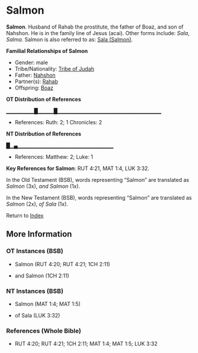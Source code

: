 # Salmon
**Salmon**. 
Husband of Rahab the prostitute, the father of Boaz, and son of Nahshon. He is in the family line of Jesus (acai). 
Other forms include: 
*Sala*, *Salma*. 
Salmon is also referred to as: 
[Sala (Salmon)](Sala.md). 




**Familial Relationships of Salmon**


* Gender: male
* Tribe/Nationality: [Tribe of Judah](../../../groups/md/acai/Judah.md)
* Father: [Nahshon](Nahshon.md)
* Partner(s): [Rahab](Rahab.md)
* Offspring: [Boaz](Boaz.md)


**OT Distribution of References**

▁▁▁▁▁▁▁█▁▁▁▁█▁▁▁▁▁▁▁▁▁▁▁▁▁▁▁▁▁▁▁▁▁▁▁▁▁▁
* References: Ruth: 2; 1 Chronicles: 2

**NT Distribution of References**

█▁▄▁▁▁▁▁▁▁▁▁▁▁▁▁▁▁▁▁▁▁▁▁▁▁▁
* References: Matthew: 2; Luke: 1



**Key References for Salmon**: 
RUT 4:21, MAT 1:4, LUK 3:32. 


In the Old Testament (BSB), words representing “Salmon” are translated as 
*Salmon* (3x), *and Salmon* (1x). 


In the New Testament (BSB), words representing “Salmon” are translated as 
*Salmon* (2x), *of Sala* (1x). 


Return to [Index](00-Index.md)

## More Information

### OT Instances (BSB)

* Salmon (RUT 4:20; RUT 4:21; 1CH 2:11)

* and Salmon (1CH 2:11)



### NT Instances (BSB)

* Salmon (MAT 1:4; MAT 1:5)

* of Sala (LUK 3:32)



### References (Whole Bible)

* RUT 4:20; RUT 4:21; 1CH 2:11; MAT 1:4; MAT 1:5; LUK 3:32



